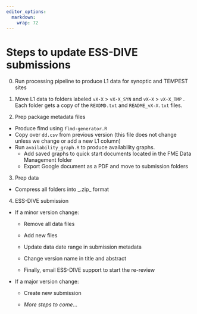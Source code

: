 ```yaml
---
editor_options: 
  markdown: 
    wrap: 72
---
```


# Steps to update ESS-DIVE submissions

0.  Run processing pipeline to produce L1 data for synoptic and TEMPEST
    sites

1.  Move L1 data to folders labeled `vX-X` \> `vX-X_SYN` and `vX-X` \>
    `vX-X_TMP` . Each folder gets a copy of the `READMD.txt` and
    `README_vX-X.txt` files.

2.  Prep package metadata files

-   Produce flmd using `flmd-generator.R`
-   Copy over `dd.csv` from previous version (this file does not change
    unless we change or add a new L1 column)
-   Run `availability_graph.R` to produce availability graphs.
    -   Add saved graphs to quick start documents located in the FME
        Data Management folder
    -   Export Google document as a PDF and move to submission folders

3.  Prep data

-   Compress all folders into \_.zip\_ format

4.  ESS-DIVE submission

-   If a minor version change:

    -   Remove all data files

    -   Add new files

    -   Update data date range in submission metadata

    -   Change version name in title and abstract

    -   Finally, email ESS-DIVE support to start the re-review

-   If a major version change:

    -   Create new submission

    -   *More steps to come*...
